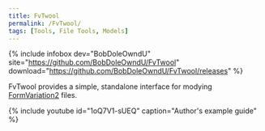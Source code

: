 ```yaml
---
title: FvTwool
permalink: /FvTwool/
tags: [Tools, File Tools, Models]
---
```


{% include infobox dev="BobDoleOwndU" site="https://github.com/BobDoleOwndU/FvTwool" download="https://github.com/BobDoleOwndU/FvTwool/releases" %}

FvTwool provides a simple, standalone interface for modying [FormVariation2](\FV2) files.

{% include youtube id="1oQ7V1-sUEQ" caption="Author's example guide" %}
